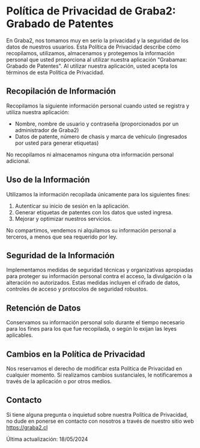 # Política de Privacidad de Graba2: Grabado de Patentes

En Graba2, nos tomamos muy en serio la privacidad y la seguridad de los datos de nuestros usuarios. Esta Política de Privacidad describe cómo recopilamos, utilizamos, almacenamos y protegemos la información personal que usted proporciona al utilizar nuestra aplicación "Grabamax: Grabado de Patentes". Al utilizar nuestra aplicación, usted acepta los términos de esta Política de Privacidad.

## Recopilación de Información

Recopilamos la siguiente información personal cuando usted se registra y utiliza nuestra aplicación:

- Nombre, nombre de usuario y contraseña (proporcionados por un administrador de Graba2)
- Datos de patente, número de chasis y marca de vehículo (ingresados por usted para generar etiquetas)

No recopilamos ni almacenamos ninguna otra información personal adicional.

## Uso de la Información

Utilizamos la información recopilada únicamente para los siguientes fines:

1. Autenticar su inicio de sesión en la aplicación.
2. Generar etiquetas de patentes con los datos que usted ingresa.
3. Mejorar y optimizar nuestros servicios.

No compartimos, vendemos ni alquilamos su información personal a terceros, a menos que sea requerido por ley.

## Seguridad de la Información

Implementamos medidas de seguridad técnicas y organizativas apropiadas para proteger su información personal contra el acceso, la divulgación o la alteración no autorizados. Estas medidas incluyen el cifrado de datos, controles de acceso y protocolos de seguridad robustos.

## Retención de Datos

Conservamos su información personal solo durante el tiempo necesario para los fines para los que fue recopilada, o según lo exijan las leyes aplicables.

## Cambios en la Política de Privacidad

Nos reservamos el derecho de modificar esta Política de Privacidad en cualquier momento. Si realizamos cambios sustanciales, le notificaremos a través de la aplicación o por otros medios.

## Contacto

Si tiene alguna pregunta o inquietud sobre nuestra Política de Privacidad, no dude en ponerse en contacto con nosotros a través de nuestro sitio web https://graba2.cl

Última actualización: 18/05/2024
